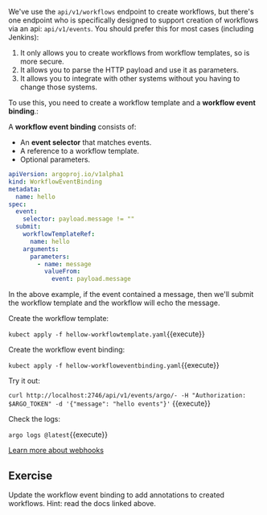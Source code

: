 We've use the `api/v1/workflows` endpoint to create workflows, but there's one endpoint who is specifically designed to
support creation of workflows via an api: `api/v1/events`. You should prefer this for most cases (including Jenkins):

1. It only allows you to create workflows from workflow templates, so is more secure.
1. It allows you to parse the HTTP payload and use it as parameters.
1. It allows you to integrate with other systems without you having to change those systems.

To use this, you need to create a workflow template and a **workflow event binding**.:

A **workflow event binding** consists of:

* An **event selector** that matches events.
* A reference to a workflow template.
* Optional parameters.

```yaml
apiVersion: argoproj.io/v1alpha1
kind: WorkflowEventBinding
metadata:
  name: hello
spec:
  event:
    selector: payload.message != ""
  submit:
    workflowTemplateRef:
      name: hello
    arguments:
      parameters:
        - name: message
          valueFrom:
            event: payload.message
```

In the above example, if the event contained a message, then we'll submit the workflow template and the workflow will
echo the message.

Create the workflow template:

`kubect apply -f hellow-workflowtemplate.yaml`{{execute}}

Create the workflow event binding:

`kubect apply -f hellow-workfloweventbinding.yaml`{{execute}}

Try it out:

`curl http://localhost:2746/api/v1/events/argo/- -H "Authorization: $ARGO_TOKEN" -d '{"message": "hello events"}'`
{{execute}}

Check the logs:

`argo logs @latest`{{execute}}

[Learn more about webhooks](https://argoproj.github.io/argo-workflows/events/)

## Exercise

Update the workflow event binding to add annotations to created workflows. Hint: read the docs linked above. 